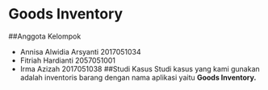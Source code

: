 # Goods Inventory
##Anggota Kelompok
- Annisa Alwidia Arsyanti 2017051034
- Fitriah Hardianti 2057051001
- Irma Azizah 2017051038
##Studi Kasus
Studi kasus yang kami gunakan adalah inventoris barang dengan nama aplikasi yaitu <b>Goods Inventory<b>.<br>
  
